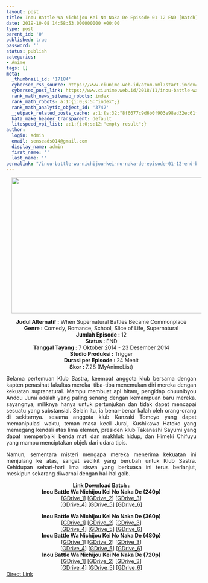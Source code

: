 ```yaml
---
layout: post
title: Inou Battle Wa Nichijou Kei No Naka De Episode 01-12 END [Batch] Subtitle Indonesia
date: 2019-10-08 14:58:53.000000000 +00:00
type: post
parent_id: '0'
published: true
password: ''
status: publish
categories:
- Anime
tags: []
meta:
  _thumbnail_id: '17184'
  cyberseo_rss_source: https://www.ciunime.web.id/atom.xml?start-index=2701&max-results=150
  cyberseo_post_link: https://www.ciunime.web.id/2018/11/inou-battle-wa-nichijou-kei-no-naka-de.html
  rank_math_news_sitemap_robots: index
  rank_math_robots: a:1:{i:0;s:5:"index";}
  rank_math_analytic_object_id: '3742'
  _jetpack_related_posts_cache: a:1:{s:32:"8f6677c9d6b0f903e98ad32ec61f8deb";a:2:{s:7:"expires";i:1653409974;s:7:"payload";a:3:{i:0;a:1:{s:2:"id";i:26017;}i:1;a:1:{s:2:"id";i:26019;}i:2;a:1:{s:2:"id";i:26021;}}}}
  kata_make_header_transparent: default
  litespeed_vpi_list: a:1:{i:0;s:12:"empty result";}
author:
  login: admin
  email: senseads014@gmail.com
  display_name: admin
  first_name: ''
  last_name: ''
permalink: "/inou-battle-wa-nichijou-kei-no-naka-de-episode-01-12-end-batch-subtitle-indonesia/"
---
```

<div class="separator" style="clear: both; text-align: center;"><a href="https://4.bp.blogspot.com/-fisMWTVaTGM/XAeFLCtd43I/AAAAAAAADdA/Gkopanv5Rt0Ud5GPWYReizr9lOF7mAi6gCEwYBhgL/s1600/Inou%2BBattle%2Bwa%2BNichijou%2BKei%2Bno%2BNaka%2BDe%2B-%2BCiunime.png" imageanchor="1" style="margin-left: 1em; margin-right: 1em;"><img border="0" data-original-height="720" data-original-width="1280" height="360" src="{{ site.baseurl }}/assets/2019/10/Inou%2BBattle%2Bwa%2BNichijou%2BKei%2Bno%2BNaka%2BDe%2B-%2BCiunime.png" width="640" /></a></div>
<p>
<div style="text-align: center;"><b>Judul Alternatif :</b> When Supernatural Battles Became Commonplace</div>
<div style="text-align: center;"><b><b>Genre :</b></b> Comedy, Romance, School, Slice of Life, Supernatural</div>
<div style="text-align: center;"><b>Jumlah Episode : </b>12<br /><b>Status :&nbsp;</b>END<br /><b>Tanggal Tayang :</b> 7 Oktober 2014 - 23 Desember 2014<br /><b>Studio Produksi : </b>Trigger<br /><b>Durasi per Episode :&nbsp;</b>24 Menit</div>
<div style="text-align: center;"><b>Skor :&nbsp;</b>7.28 (MyAnimeList)</div>
<p>
<div style="text-align: justify;">Selama pertemuan Klub Sastra, keempat anggota klub bersama dengan kapten penasihat fakultas mereka&nbsp; tiba-tiba menemukan diri mereka dengan kekuatan supranatural. Mampu membuat api hitam, pengidap chuunibyou Andou Jurai adalah yang paling senang dengan kemampuan baru mereka. sayangnya, miliknya hanya untuk pertunjukan dan tidak dapat mencapai sesuatu yang substansial. Selain itu, ia benar-benar kalah oleh orang-orang di sekitarnya. sesama anggota klub Kanzaki Tomoyo yang dapat memanipulasi waktu, teman masa kecil Jurai, Kushikawa Hatoko yang memegang kendali atas lima elemen, presiden klub Takanashi Sayumi yang dapat memperbaiki benda mati dan makhluk hidup, dan Himeki Chifuyu yang mampu menciptakan objek dari udara tipis.</p>
<p>Namun, sementara misteri mengapa mereka menerima kekuatan ini menjulang ke atas, sangat sedikit yang berubah untuk Klub Sastra. Kehidupan sehari-hari lima siswa yang berkuasa ini terus berlanjut, meskipun sekarang diwarnai dengan hal-hal gaib.</p></div>
<div style="text-align: justify;"></div>
<div style="text-align: justify;"></div>
<div style="text-align: center;">
<div style="text-align: center;"><b>Link Download Batch :</b></div>
<div style="text-align: center;">
<div style="text-align: center;"><b>Inou Battle Wa Nichijou Kei No Naka De (240p)</b></div>
<div style="text-align: center;">[<a href="https://drive.google.com/uc?id=1pJIVesHwKHWl3DUplr5cFDgp06LznPez" target="_blank" rel="noopener">GDrive_1</a>] [<a href="https://drive.google.com/uc?id=13kE2n_q48TtsNNycBfQLoBUIws5uf1QW" target="_blank" rel="noopener">GDrive_2</a>] [<a href="https://drive.google.com/uc?export=download&amp;id=1JWa4flMLoSdTd82rM_MKtbiAbtXnj-Zf" target="_blank" rel="noopener">GDrive_3</a>]<br />[<a href="https://drive.google.com/uc?id=1oiJITbsGoRzt0x6jJshwlzMtp3C941JI" target="_blank" rel="noopener">GDrive_4</a>] [<a href="https://drive.google.com/uc?id=1OMtao6qF1CqhNcCznUr8r18nAv3A3zlX" target="_blank" rel="noopener">GDrive_5</a>] [<a href="https://drive.google.com/uc?id=0B59OU2PBZfpceEp1WjdyU3QzOVE" target="_blank" rel="noopener">GDrive_6</a>]</div>
<p></div>
<div style="text-align: center;"><b>Inou Battle Wa Nichijou Kei No Naka De (360p)</b></div>
<div style="text-align: center;">[<a href="https://drive.google.com/uc?id=1Z1AVl58lGkkYeM1jVmqZX-vl4hvUyhOx" target="_blank" rel="noopener">GDrive_1</a>] [<a href="https://drive.google.com/uc?id=1cy8XBWk0pRigP_oPCQDCwZzpMjmvbv2W" target="_blank" rel="noopener">GDrive_2</a>] [<a href="https://drive.google.com/uc?export=download&amp;id=1opon52y8G3HmkUe9j7_EnENt_0eeH9Fl" target="_blank" rel="noopener">GDrive_3</a>]<br />[<a href="https://drive.google.com/uc?id=1aAat66jgtYisrPr1JzwZ3qTPZEW1o1xF" target="_blank" rel="noopener">GDrive_4</a>] [<a href="https://drive.google.com/uc?id=1k8E-GOosk37WODEtSXAVxAAxALbRGw3p" target="_blank" rel="noopener">GDrive_5</a>] [<a href="https://drive.google.com/uc?id=1PE94UG88EsHzZHUHbDHQMC5-fts5FTl9" target="_blank" rel="noopener">GDrive_6</a>]</div>
<div style="text-align: center;"></div>
<div style="text-align: center;"><b>Inou Battle Wa Nichijou Kei No Naka De (480p)</b><br />[<a href="https://drive.google.com/uc?id=1Fc6lbLr58BDE0p9mcg0yj8UxAUmJW7d_" target="_blank" rel="noopener">GDrive_1</a>] [<a href="https://drive.google.com/uc?id=1bgOmXdT6HIxsKjLeP1K9ac0sqZ5A6BuQ" target="_blank" rel="noopener">GDrive_2</a>] [<a href="https://drive.google.com/uc?export=download&amp;id=1pJdpjDPeeGFRsM9Sh2wcn3Ras7F2fuL8" target="_blank" rel="noopener">GDrive_3</a>]<br />[<a href="https://drive.google.com/uc?id=1qnyhhPHkHU3jDZ1JvX1ALyewRoBXkl3N" target="_blank" rel="noopener">GDrive_4</a>] [<a href="https://drive.google.com/uc?id=12antf5W4M0Ydbz4cShuNu-zOBdLHFyoT" target="_blank" rel="noopener">GDrive_5</a>] [<a href="https://drive.google.com/uc?id=1fsvDHH-he_u61efM5zZnUjJ5TPvsYuzY" target="_blank" rel="noopener">GDrive_6</a>]</div>
<div style="text-align: center;"></div>
<div style="text-align: center;"><b>Inou Battle Wa Nichijou Kei No Naka De (720p)</b><br />[<a href="https://drive.google.com/uc?id=1xi1JMakiz6AR54elhTH3ootxmWf79XLk" target="_blank" rel="noopener">GDrive_1</a>] [<a href="https://drive.google.com/uc?id=1ECcKLBolEDulvxWudj-AmZ4HtSvkPbc7" target="_blank" rel="noopener">GDrive_2</a>] [<a href="https://drive.google.com/uc?export=download&amp;id=1H2CLQGUcP7sMcnRVdw-s7bnuNYxN5Sd8" target="_blank" rel="noopener">GDrive_3</a>]<br />[<a href="https://drive.google.com/uc?id=1V_lfptaypS15bb76BEJJI2s1hcalkpzM" target="_blank" rel="noopener">GDrive_4</a>] [<a href="https://drive.google.com/uc?id=1ubLyZIsWcXXQwVpBUE_3tfgQl3OcHEiX" target="_blank" rel="noopener">GDrive_5</a>] [<a href="https://drive.google.com/uc?id=1n7FKZgRevFez5q4Tg30nQi0v3vfYy_ES" target="_blank" rel="noopener">GDrive_6</a>]</div>
</div>
<link rel="stylesheet" href="https://cdnjs.cloudflare.com/ajax/libs/font-awesome/4.7.0/css/font-awesome.min.css" />
<div class="divbtn"> <a href="https://handymansurrender.com/fihup8buzv?key=94550f7ce39444073321dde3b8782f97" class="btn"><i class="fa fa-download"></i> Direct Link</a> </div>
